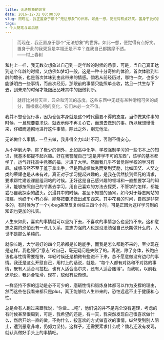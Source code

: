 ```yaml
---
title: 无法想象的世界
date: 2016-12-31 00:00:00
slug: 而现在，我正置身于那个“无法想象”的世界。如此一想，便觉得有点好笑。置身于此的我究竟是幸福还是不幸？
tags: 
- 个人随笔与读后感
---
```



> 而现在，我正置身于那个“无法想象”的世界。如此一想，便觉得有点好笑。置身于此的我究竟是幸福还是不幸？连我自己都揣摩不透。
> <br>——村上春树

<!--more-->

和村上一样，我无数次想象过自己到一定年龄的时候的场景，可是，当自己真正达到这个年龄的时候，又仿佛如梦幻一般，这是一种十分奇妙的体验，首次体验到年龄的增长，也是首次体味到由此带来的情感。倘若从前经历过，哪怕一次，也多少能够明白一些事情，而首次经历，那眼前的事情只能照单全收，姑且一共生存下去，到未来的时候才能细细品味其中的细微判断。

> 就好比对待天空，云朵和河流的态度。这些东西中无疑有某种滑稽可笑的成分，而根据心境的变化，它们未必一文不值。

我并不想仓促行事，因为仓促本身就是这个时代最要不得的态度，当你做某件事的时候，一旦想要要求快，就表示你不再关心它，而想去做别的事。所以我想慢慢来，仔细而透彻地进行这件事情，除此之外，别无他法。

无论做什么事情，一旦去做，我非得全力以赴不可，否则不得安心。

从小学到大学，除了极少的例外，比如高中化学，学校强制学习的一些书本上的知识，我基本都提不起兴趣。好在我警醒自己“这是非学不可的东西”，该学的基本都学了，运气好托高中竞赛的福，才进了大学。然而我几乎不曾觉得学校的学习有趣。成绩虽然不至于羞于拿出手，但是因成绩优秀而受到奖励，比如国奖、人奖之类的荣耀也是从未有过。真正对于学习提起兴趣的，是我在偶然接到师兄的请求，要求帮忙建设课题组网站的时候。正好这是自己感兴趣的领域和一直想要学习的知识，能够按照自己的节奏去学习，用自己喜欢的方法去探究，不管学的怎样，都能尝尽自我探索的甜头。沉浸其中的时候，甚至不知觉的通宵，如今对于静态网站的搭建，也终于小有心得，能够按要求做出点东西来。其中花费的时间，自然是非常多的，有时候为了一个小bug甚至反复纠结三四个小时，可是正因为这样学习到的知识也更加的扎实。

人生来如此，喜欢的事情就可以坚持下去，不喜欢的事情怎么也坚持不来。这和意志之类的恐怕没有一点儿关系，意志力强的人也是没法勉强自己长期做什么的，人世不是那么单纯的。

就像长跑，大学最好的四个兄弟都是长跑能手，而我是怎么都跑不来的，至少现在是这样。我也强行“意志”过自己，毫无疑问是失败了的。再说，除了身体，长跑应该也与性情需要相符，年轻时候还是稍微有些跑不下来，总不愿意做没有边尽的事情。我还是这么开慰自己，用村上的话说，就是，“每个人都有对路和不对路的事情，既有人适合马拉松，也有人适合高尔夫，还有人适合赌博”。而我呢，以前我还能说，我适合轮滑，现在，貌似有些惭愧。

一样坚持不懈的运动是必不可少的，磨砺性情和锻炼身体都可以作为支撑的理由，然而这些在我看来都只是plus，真正能够给人生带来的，恐怕远远不止于健康和心性。

总是会有人跑过来跟我说，“你做……吧”，他们说的并不是完全没有道理，考虑的有时候甚至很周到，可是，我希望的还是，有一天，我突然发现自己很喜欢做什么，然后开始一直的做。不拘什么，按喜欢的方式做喜欢的事情，纵然受到别人阻止，遭到恶意非难，仍努力坚持，这样子，还需要索求什么呢？倘若还没有发现，就认真做好手头上的事情吧。